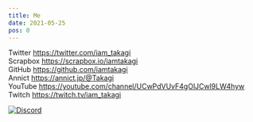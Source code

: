 ```yaml
---
title: Me
date: 2021-05-25
pos: 0
---
```


Twitter https://twitter.com/iam_takagi \
Scrapbox https://scrapbox.io/iamtakagi \
GitHub https://github.com/iamtakagi \
Annict https://annict.jp/@Takagi \
YouTube https://youtube.com/channel/UCwPdVUvF4gOlJCwl9LW4hyw \
Twitch https://twitch.tv/iam_takagi

[![Discord](https://img.shields.io/discord/823253136075653170?label=Discord%20Server)](https://discord.com/invite/XSwGKpYcgn)
